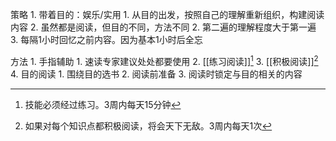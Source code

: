 
策略
	1. 带着目的：娱乐/实用
		1. 从目的出发，按照自己的理解重新组织，构建阅读内容
		2. 虽然都是阅读，但目的不同，方法不同
	2. 第二遍的理解程度大于第一遍
	3. 每隔1小时回忆之前内容。因为基本1小时后全忘

方法
	1. 手指辅助
		1. 速读专家建议处处都要使用
	2. [[练习阅读]][^2]
	3. [[积极阅读]][^1]
	4. 目的阅读
		1. 围绕目的选书
		2. 阅读前准备
		3. 阅读时锁定与目的相关的内容

[^1]: 如果对每个知识点都积极阅读，将会天下无敌。3周内每天1次
[^2]: 技能必须经过练习。3周内每天15分钟